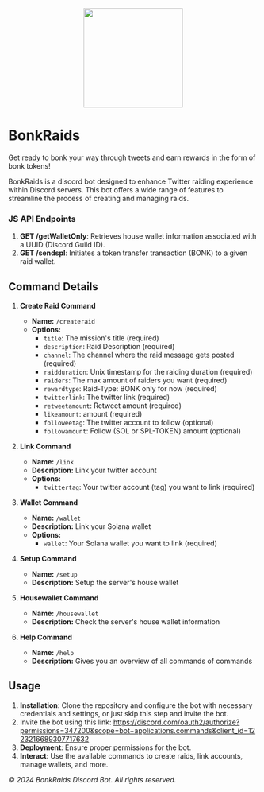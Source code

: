 <div align="center">
  <img src="https://media.discordapp.net/attachments/1161769361334341664/1224035490207105116/Neuefs_Projekt.png?ex=661c06e2&is=660991e2&hm=eaef5902fe54b94fc35a982fb3c315cac7710dccb8e2ed75986e6b6fc860c1f6&=&format=webp&quality=lossless" width="200" height="200" />
</div>

# BonkRaids

Get ready to bonk your way through tweets and earn rewards in the form of bonk tokens! 
 
BonkRaids is a discord bot designed to enhance Twitter raiding experience within Discord servers. This bot offers a wide range of features to streamline the process of creating and managing raids.

### JS API Endpoints

1. **GET /getWalletOnly**: Retrieves house wallet information associated with a UUID (Discord Guild ID).
2. **GET /sendspl**: Initiates a token transfer transaction (BONK) to a given raid wallet.

## Command Details

1. **Create Raid Command**
   - **Name:** `/createraid`
   - **Options:**
     - `title`: The mission's title (required)
     - `description`: Raid Description (required)
     - `channel`: The channel where the raid message gets posted (required)
     - `raidduration`: Unix timestamp for the raiding duration (required)
     - `raiders`: The max amount of raiders you want (required)
     - `rewardtype`: Raid-Type: BONK only for now (required)
     - `twitterlink`: The twitter link (required)
     - `retweetamount`: Retweet amount (required)
     - `likeamount`: amount (required)
     - `followeetag`: The twitter account to follow (optional)
     - `followamount`: Follow (SOL or SPL-TOKEN) amount (optional)

2. **Link Command**
   - **Name:** `/link`
   - **Description:** Link your twitter account
   - **Options:**
     - `twittertag`: Your twitter account (tag) you want to link (required)

3. **Wallet Command**
   - **Name:** `/wallet`
   - **Description:** Link your Solana wallet
   - **Options:**
     - `wallet`: Your Solana wallet you want to link (required)

4. **Setup Command**
   - **Name:** `/setup`
   - **Description:** Setup the server's house wallet

5. **Housewallet Command**
   - **Name:** `/housewallet`
   - **Description:** Check the server's house wallet information

6. **Help Command**
   - **Name:** `/help`
   - **Description:** Gives you an overview of all commands of commands

## Usage

1. **Installation**: Clone the repository and configure the bot with necessary credentials and settings, or just skip this step and invite the bot.
2. Invite the bot using this link: https://discord.com/oauth2/authorize?permissions=347200&scope=bot+applications.commands&client_id=1223216689307717632
3. **Deployment**: Ensure proper permissions for the bot.
4. **Interact**: Use the available commands to create raids, link accounts, manage wallets, and more.

*© 2024 BonkRaids Discord Bot. All rights reserved.*
